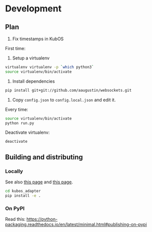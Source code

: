 # Development

## Plan

1. Fix timestamps in KubOS


First time:

1. Setup a virtualenv
```bash
virtualenv virtualenv -p `which python3`
source virtualenv/bin/activate
```
1. Install dependencies
```bash
pip install git+git://github.com/aaugustin/websockets.git
```
1. Copy `config.json` to `config.local.json` and edit it.


Every time:

```bash
source virtualenv/bin/activate
python run.py
```

Deactivate virtualenv:
```bash
deactivate
```

## Building and distributing

### Locally

See also [this page](http://www.puzzlr.org/install-packages-pip-conda-environment/) and [this page](https://python-packaging.readthedocs.io/en/latest/minimal.html#creating-the-scaffolding).

```bash
cd kubos_adapter
pip install -e .
```

### On PyPI

Read this: https://python-packaging.readthedocs.io/en/latest/minimal.html#publishing-on-pypi

